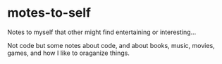 # motes-to-self
Notes to myself that other might find entertaining or interesting...

Not code but some notes about code, and about books, music, movies, games, and how I like to oraganize things.
